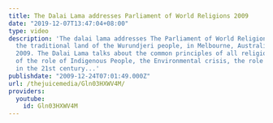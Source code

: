 ```yaml
---
title: The Dalai Lama addresses Parliament of World Religions 2009
date: "2019-12-07T13:47:04+08:00"
type: video
description: 'The dalai lama addresses The Parliament of World Religions,hosted on
  the traditional land of the Wurundjeri people, in Melbourne, Australia: 3-9 December,
  2009. The Dalai Lama talks about the common principles of all religions; the importanance
  of the role of Indigenous People, the Environmental crisis, the role of religion
  in the 21st century...'
publishdate: "2009-12-24T07:01:49.000Z"
url: /thejuicemedia/Gln03HXWV4M/
providers:
  youtube:
    id: Gln03HXWV4M
---
```

